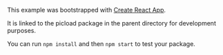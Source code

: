 This example was bootstrapped with [Create React App](https://github.com/facebook/create-react-app).

It is linked to the picload package in the parent directory for development purposes.

You can run `npm install` and then `npm start` to test your package.
